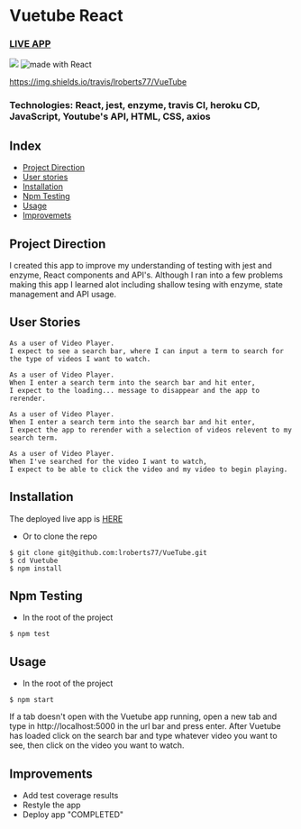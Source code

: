 # Vuetube React
### [LIVE APP](https://vuetube-react.herokuapp.com/)

<img src="https://img.shields.io/travis/lroberts77/VueTube/master.svg?logo=travis&colorA=000000&colorB=4000ff">

<img src="https://img.shields.io/badge/made%20with-React-green.svg?logo=react&colorA=000000&colorB=4000ff" alt="made with React">

https://img.shields.io/travis/lroberts77/VueTube
### Technologies: React, jest, enzyme, travis CI, heroku CD, JavaScript, Youtube's API, HTML, CSS, axios

## Index
* [Project Direction](#Project)
* [User stories](#user-stories)
* [Installation](#Install)
* [Npm Testing](#Npmtest)
* [Usage](#Usage)
* [Improvemets](#Improvements)

## <a name="Project">Project Direction</a>
I created this app to improve my understanding of testing with jest and enzyme, React components and API's. Although I ran into a few problems making this app I learned alot including shallow tesing with enzyme, state management and API usage.

## <a name="user-stories">User Stories</a>

```
As a user of Video Player.
I expect to see a search bar, where I can input a term to search for the type of videos I want to watch.
```

```
As a user of Video Player.
When I enter a search term into the search bar and hit enter,
I expect to the loading... message to disappear and the app to rerender.
```

```
As a user of Video Player. 
When I enter a search term into the search bar and hit enter,
I expect the app to rerender with a selection of videos relevent to my search term.
```

```
As a user of Video Player. 
When I've searched for the video I want to watch,
I expect to be able to click the video and my video to begin playing.
```

## <a name="Install">Installation</a>
The deployed live app is [HERE](https://vuetube-react.herokuapp.com/)

* Or to clone the repo
```shell
$ git clone git@github.com:lroberts77/VueTube.git
$ cd Vuetube
$ npm install
```

## <a name="Npmtest">Npm Testing</a>
* In the root of the project
```shell
$ npm test
```

## <a name="Usage">Usage</a>
* In the root of the project
```shell
$ npm start
```
If a tab doesn't open with the Vuetube app running, open a new tab and type in http://localhost:5000 in the url bar and press enter. After Vuetube has loaded click on the search bar and type whatever video you want to see, then click on the video you want to watch.


## <a name="Improvements">Improvements</a>
* Add test coverage results
* Restyle the app
* Deploy app "COMPLETED"